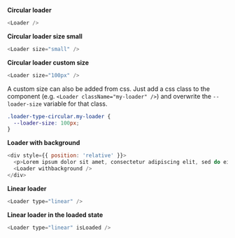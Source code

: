 **Circular loader**
```js
<Loader />
```
**Circular loader size small**
```js
<Loader size="small" />
```
**Circular loader custom size**
```js
<Loader size="100px" />
```
A custom size can also be added from css. Just add a css class to the component (e.g. `<Loader className="my-loader" />`) and overwrite the `--loader-size` variable for that class.
```css
.loader-type-circular.my-loader {
  --loader-size: 100px;
}
```
**Loader with background**
```js
<div style={{ position: 'relative' }}>
  <p>Lorem ipsum dolor sit amet, consectetur adipiscing elit, sed do eiusmod tempor incididunt ut labore et dolore magna aliqua. Ut enim ad minim veniam, quis nostrud exercitation ullamco laboris nisi ut aliquip ex ea commodo consequat. Duis aute irure dolor in reprehenderit in voluptate velit esse cillum dolore eu fugiat nulla pariatur. Excepteur sint occaecat cupidatat non proident, sunt in culpa qui officia deserunt mollit anim id est laborum.</p>
  <Loader withbackground />
</div>
```

**Linear loader**
```js
<Loader type="linear" />
```
**Linear loader in the loaded state**
```js
<Loader type="linear" isLoaded />
```
